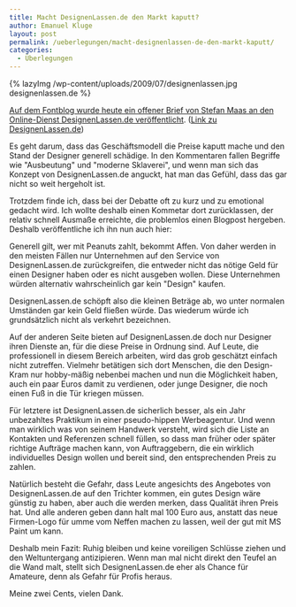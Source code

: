 ```yaml
---
title: Macht DesignenLassen.de den Markt kaputt?
author: Emanuel Kluge
layout: post
permalink: /ueberlegungen/macht-designenlassen-de-den-markt-kaputt/
categories:
  - Überlegungen
---
```


{% lazyImg /wp-content/uploads/2009/07/designenlassen.jpg designenlassen.de %}

[Auf dem Fontblog wurde heute ein offener Brief von Stefan Maas an den Online-Dienst DesignenLassen.de veröffentlicht][fontblog]. ([Link zu DesignenLassen.de][designenlassen])

Es geht darum, dass das Geschäftsmodell die Preise kaputt mache und den Stand der Designer generell schädige. In den Kommentaren fallen Begriffe wie "Ausbeutung" und "moderne Sklaverei", und wenn man sich das Konzept von DesignenLassen.de anguckt, hat man das Gefühl, dass das gar nicht so weit hergeholt ist.

Trotzdem finde ich, dass bei der Debatte oft zu kurz und zu emotional gedacht wird. Ich wollte deshalb einen Kommetar dort zurücklassen, der relativ schnell Ausmaße erreichte, die problemlos einen Blogpost hergeben. Deshalb veröffentliche ich ihn nun auch hier:

Generell gilt, wer mit Peanuts zahlt, bekommt Affen. Von daher werden in den meisten Fällen nur Unternehmen auf den Service von DesignenLassen.de zurückgreifen, die entweder nicht das nötige Geld für einen Designer haben oder es nicht ausgeben wollen. Diese Unternehmen würden alternativ wahrscheinlich gar kein "Design" kaufen.

DesignenLassen.de schöpft also die kleinen Beträge ab, wo unter normalen Umständen gar kein Geld fließen würde. Das wiederum würde ich grundsätzlich nicht als verkehrt bezeichnen.

Auf der anderen Seite bieten auf DesignenLassen.de doch nur Designer ihren Dienste an, für die diese Preise in Ordnung sind. Auf Leute, die professionell in diesem Bereich arbeiten, wird das grob geschätzt einfach nicht zutreffen. Vielmehr betätigen sich dort Menschen, die den Design-Kram nur hobby-mäßig nebenbei machen und nun die Möglichkeit haben, auch ein paar Euros damit zu verdienen, oder junge Designer, die noch einen Fuß in die Tür kriegen müssen.

Für letztere ist DesignenLassen.de sicherlich besser, als ein Jahr unbezahltes Praktikum in einer pseudo-hippen Werbeagentur. Und wenn man wirklich was von seinem Handwerk versteht, wird sich die Liste an Kontakten und Referenzen schnell füllen, so dass man früher oder später richtige Aufträge machen kann, von Auftraggebern, die ein wirklich individuelles Design wollen und bereit sind, den entsprechenden Preis zu zahlen.

Natürlich besteht die Gefahr, dass Leute angesichts des Angebotes von DesignenLassen.de auf den Trichter kommen, ein gutes Design wäre günstig zu haben, aber auch die werden merken, dass Qualität ihren Preis hat. Und alle anderen geben dann halt mal 100 Euro aus, anstatt das neue Firmen-Logo für umme vom Neffen machen zu lassen, weil der gut mit MS Paint um kann.

Deshalb mein Fazit: Ruhig bleiben und keine voreiligen Schlüsse ziehen und den Weltuntergang antizipieren. Wenn man mal nicht direkt den Teufel an die Wand malt, stellt sich DesignenLassen.de eher als Chance für Amateure, denn als Gefahr für Profis heraus.

Meine zwei Cents, vielen Dank.

[fontblog]: http://www.fontblog.de/offener-brief-an-designenlassen-de
[designenlassen]: http://www.designenlassen.de/
